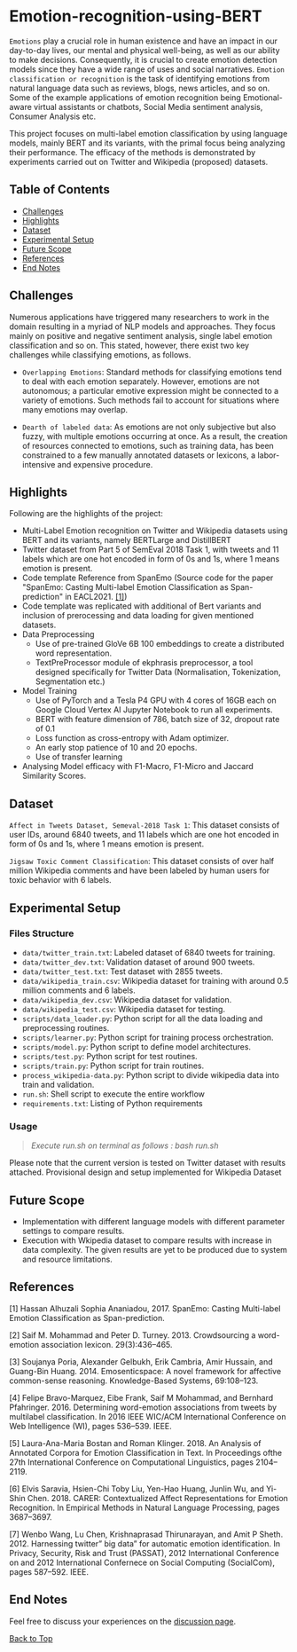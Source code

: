 # Emotion-recognition-using-BERT

`Emotions` play a crucial role in human existence and have an impact in our day-to-day lives, our mental and physical well-being, as well as our ability to make decisions. Consequently, it is crucial to create emotion detection models since they have a wide range of uses and social narratives. `Emotion classification or recognition` is the task of identifying emotions from natural language data such as reviews, blogs, news articles, and so on. Some of the example applications of emotion recognition being Emotional-aware virtual assistants or chatbots, Social Media sentiment analysis, Consumer Analysis etc. 

This project focuses on multi-label emotion classification by using language models, mainly BERT and its variants, with the primal focus being analyzing their performance. The efficacy of the methods is demonstrated by experiments carried out on Twitter and Wikipedia (proposed) datasets.



## Table of Contents

- [Challenges](#Challenges)
- [Highlights](#Highlights)
- [Dataset](#Dataset)
- [Experimental Setup](#Experimental-Setup)
- [Future Scope](#Future-Scope)
- [References](#References)
- [End Notes](#End-Notes)


## Challenges

Numerous applications have triggered many researchers to work in the domain resulting in a myriad of NLP models and approaches. They focus mainly on positive and negative sentiment analysis, single label emotion classification and so on. This stated, however, there exist two key challenges while classifying emotions, as follows.

- `Overlapping Emotions`: Standard methods for classifying emotions tend to deal with each emotion separately. However, emotions are not autonomous; a particular emotive expression might be connected to a variety of emotions. Such methods fail to account for situations where many emotions may overlap.

- `Dearth of labeled data`: As emotions are not only subjective but also fuzzy, with multiple emotions occurring at once. As a result, the creation of resources connected to emotions, such as training data, has been constrained to a few manually annotated datasets or lexicons, a labor-intensive and expensive procedure.


## Highlights

Following are the highlights of the project:
- Multi-Label Emotion recognition on Twitter and Wikipedia datasets using BERT and its variants, namely BERTLarge and DistillBERT
- Twitter dataset from Part 5 of SemEval 2018 Task 1, with tweets and 11 labels which are one hot encoded in form of 0s and 1s, where 1 means emotion is present.
- Code template Reference from SpanEmo (Source code for the paper "SpanEmo: Casting Multi-label Emotion Classification as Span-prediction" in EACL2021. [[1]](#1))
- Code template was replicated with additional of Bert variants and inclusion of prerocessing and data loading for given mentioned datasets.
- Data Preprocessing
  - Use of pre-trained GloVe 6B 100 embeddings to create a distributed word representation.
  - TextPreProcessor module of ekphrasis preprocessor, a tool designed specifically for Twitter Data (Normalisation, Tokenization, Segmentation etc.)
- Model Training
  - Use of PyTorch and a Tesla P4 GPU with 4 cores of 16GB each on Google Cloud Vertex AI Jupyter Notebook to run all experiments.
  - BERT with feature dimension of 786, batch size of 32, dropout rate of 0.1
  - Loss function as cross-entropy with Adam optimizer.
  - An early stop patience of 10 and 20 epochs.
  - Use of transfer learning
- Analysing Model efficacy with F1-Macro, F1-Micro and Jaccard Similarity Scores.


## Dataset

`Affect in Tweets Dataset, Semeval-2018 Task 1`: This dataset consists of user IDs, around 6840 tweets, and 11 labels which are one hot encoded in form of 0s and 1s, where 1 means emotion is present.

`Jigsaw Toxic Comment Classification`: This dataset consists of over half million Wikipedia comments and have been labeled by human users for toxic behavior with 6 labels.


## Experimental Setup


### Files Structure

- `data/twitter_train.txt`: Labeled dataset of 6840 tweets for training.
- `data/twitter_dev.txt`: Validation dataset of around 900 tweets.
- `data/twitter_test.txt`: Test dataset with 2855 tweets.
- `data/wikipedia_train.csv`: Wikipedia dataset for training with around 0.5 million comments and 6 labels.
- `data/wikipedia_dev.csv`: Wikipedia dataset for validation.
- `data/wikipedia_test.csv`: Wikipedia dataset for testing.
- `scripts/data_loader.py`: Python script for all the data loading and preprocessing routines.
- `scripts/learner.py`: Python script for training process orchestration.
- `scripts/model.py`: Python script to define model architectures.
- `scripts/test.py`: Python script for test routines.
- `scripts/train.py`: Python script for train routines.
- `process_wikipedia-data.py`: Python script to divide wikipedia data into train and validation.
- `run.sh`: Shell script to execute the entire workflow
- `requirements.txt`: Listing of Python requirements

### Usage

> *Execute run.sh on terminal as follows : bash run.sh*

Please note that the current version is tested on Twitter dataset with results attached. Provisional design and setup implemented for Wikipedia Dataset


## Future Scope

- Implementation with different language models with different parameter settings to compare results.
- Execution with Wkipedia dataset to compare results with increase in data complexity. The given results are yet to be produced due to system and resource limitations.


## References

<a id="1">[1]</a> Hassan Alhuzali Sophia Ananiadou, 2017. SpanEmo: Casting Multi-label Emotion Classification as Span-prediction.

<a id="2">[2]</a> Saif M. Mohammad and Peter D. Turney. 2013. Crowdsourcing a word-emotion association lexicon. 29(3):436–465.

<a id="3">[3]</a> Soujanya Poria, Alexander Gelbukh, Erik Cambria, Amir Hussain, and Guang-Bin Huang. 2014. Emosenticspace: A novel framework for affective common-sense reasoning. Knowledge-Based Systems, 69:108–123.

<a id="4">[4]</a> Felipe Bravo-Marquez, Eibe Frank, Saif M Mohammad, and Bernhard Pfahringer. 2016. Determining word-emotion associations from tweets by multilabel classification. In 2016 IEEE WIC/ACM International Conference on Web Intelligence (WI), pages 536–539. IEEE.

<a id="5">[5]</a> Laura-Ana-Maria Bostan and Roman Klinger. 2018. An Analysis of Annotated Corpora for Emotion Classification in Text. In Proceedings ofthe 27th International Conference on Computational Linguistics, pages 2104–2119.

<a id="6">[6]</a> Elvis Saravia, Hsien-Chi Toby Liu, Yen-Hao Huang, Junlin Wu, and Yi-Shin Chen. 2018. CARER: Contextualized Affect Representations for Emotion Recognition. In Empirical Methods in Natural Language Processing, pages 3687–3697.

<a id="7">[7]</a> Wenbo Wang, Lu Chen, Krishnaprasad Thirunarayan, and Amit P Sheth. 2012. Harnessing twitter” big data” for automatic emotion identification. In Privacy, Security, Risk and Trust (PASSAT), 2012 International Conference on and 2012 International Confernece on Social Computing (SocialCom), pages 587–592. IEEE.


## End Notes

Feel free to discuss your experiences on the [discussion page](https://github.com/vaidya-shreyas/LING-L645/discussions).

[Back to Top](#Emotion-recognition-using-BERT)